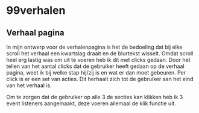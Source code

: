 # 99verhalen


## Verhaal pagina
In mijn ontwerp voor de verhalenpagina is het de bedoeling dat bij elke scroll het verhaal een kwartslag draait en de blurtekst wisselt. Omdat scroll heel erg lastig was om uit te voeren heb ik dit met clicks gedaan. Door het tellen van het aantal clicks dat de gebruiker heeft gedaan op de verhaal pagina, weet ik bij welke stap hij/zij is en wat er dan moet gebeuren. Per click is er een set van acties. Dit herhaalt zich tot de gebruiker aan het eind van het verhaal is.

Om te zorgen dat de gebruiker op alle 3 de secties kan klikken heb ik 3 event listeners aangemaakt, deze voeren allemaal de klik functie uit.
